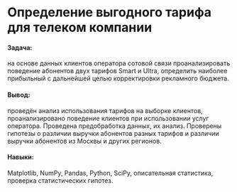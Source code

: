 # Определение выгодного тарифа для телеком компании

#### Задача: 
на основе данных клиентов оператора сотовой связи проанализировать поведение абонентов двух тарифов Smart и Ultra, определить наиболее прибыльный с дальнейшей целью корректировки рекламного бюджета. 

#### Вывод: 
проведён анализ использования тарифов на выборке клиентов, проанализировано поведение клиентов при использовании услуг оператора. Проведена предобработка данных, их анализ. Проверены гипотезы о различии выручки абонентов разных тарифов и различии выручки абонентов из Москвы и других регионов.

#### Навыки: 
Matplotlib, NumPy, Pandas, Python, SciPy, описательная статистика, проверка статистических гипотез.
